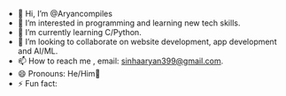 - 👋 Hi, I’m @Aryancompiles
- 👀 I’m interested in programming and learning new tech skills.
- 🌱 I’m currently learning C/Python.
- 💞️ I’m looking to collaborate on website development, app development and AI/ML.
- 📫 How to reach me , email: sinhaaryan399@gmail.com.
- 😄 Pronouns: He/Him🤘
- ⚡ Fun fact: 

<!---
Aryancompiles/Aryancompiles is a ✨ special ✨ repository because its `README.md` (this file) appears on your GitHub profile.
You can click the Preview link to take a look at your changes.
--->
